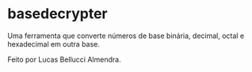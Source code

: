 # basedecrypter
Uma ferramenta que converte números de base binária, decimal, octal e hexadecimal em outra base.

Feito por Lucas Bellucci Almendra.
